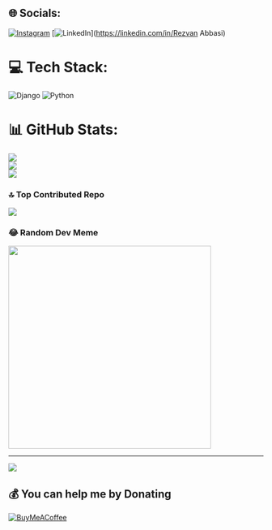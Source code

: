 
## 🌐 Socials:
[![Instagram](https://img.shields.io/badge/Instagram-%23E4405F.svg?logo=Instagram&logoColor=white)](https://instagram.com/rezvanabbasi.official) [![LinkedIn](https://img.shields.io/badge/LinkedIn-%230077B5.svg?logo=linkedin&logoColor=white)](https://linkedin.com/in/Rezvan Abbasi) 

# 💻 Tech Stack:
![Django](https://img.shields.io/badge/django-%23092E20.svg?style=for-the-badge&logo=django&logoColor=white) ![Python](https://img.shields.io/badge/python-3670A0?style=for-the-badge&logo=python&logoColor=ffdd54)
# 📊 GitHub Stats:
![](https://github-readme-stats.vercel.app/api?username=rezvanabbasi&theme=dark&hide_border=true&include_all_commits=true&count_private=false)<br/>
![](https://github-readme-streak-stats.herokuapp.com/?user=rezvanabbasi&theme=dark&hide_border=true)<br/>
![](https://github-readme-stats.vercel.app/api/top-langs/?username=rezvanabbasi&theme=dark&hide_border=true&include_all_commits=true&count_private=false&layout=compact)

### 🔝 Top Contributed Repo
![](https://github-contributor-stats.vercel.app/api?username=rezvanabbasi&limit=5&theme=dark&combine_all_yearly_contributions=true)

### 😂 Random Dev Meme
<img src='https://randommeme-five.vercel.app/' style="height: 400px;"/>

---
[![](https://visitcount.itsvg.in/api?id=rezvanabbasi&icon=0&color=1)](https://visitcount.itsvg.in)

  ## 💰 You can help me by Donating
  [![BuyMeACoffee](https://img.shields.io/badge/Buy%20Me%20a%20Coffee-ffdd00?style=for-the-badge&logo=buy-me-a-coffee&logoColor=black)](https://buymeacoffee.com/reavanabbasi) 

  
<!-- Proudly created with GPRM ( https://gprm.itsvg.in ) -->
